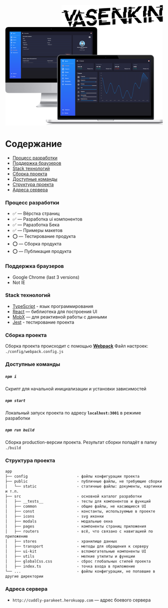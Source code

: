<a href="https://github.com/n-vasenkin">
    <img src="public/static/images/logo.png" alt="Vasenkin" title="Vasenkin" align="right" height="70" />
</a>

<p align="center">
  <img src="public/static/images/dashboard.png" alt="Screenshot" />
</p>

# Содержание

* [Процесс разработки](#process)
* [Поддержка браузеров](#browser)
* [Staсk технологий](#stack)
* [Сборка проекта](#build)
* [Доступные команды](#command)
* [Структура проекта](#structure)
* [Адреса сервера](#servers)

<a name="process"></a>
### Процесс разработки
* ✅ — Вёрстка страниц
* ✅ — Разработка ui компонентов
* ✅ — Раразботка Бека 
* ✅ — Примеры макетов
* ⭕ —  Тестирование продукта
* ⭕ —  Сборка продукта
* ⭕ —  Публикация продукта

<a name="browser"></a>
### Поддержка браузеров
* Google Chrome (last 3 versions) 
* Not IE

<a name="stack"></a>
### Staсk технологий
* [TypeScript](https://www.typescriptlang.org) - язык программирования
* [React](https://reactjs.org) — библиотека для построения UI
* [MobX](https://mobx.js.org) — для реактивной работы с данными
* [Jest](https://jestjs.io/docs/en/getting-started.html) - тестирование проекта

<a name="build"></a>
### Сборка проекта
Сборка проекта происходит с помощью **[Webpack](https://webpack.js.org)**
Файл настроек: `./config/webpack.config.js`

<a name="command"></a>
### Доступные команды

##### `npm i`
Скрипт для начальной инициализации и установки зависимостей

##### `npm start`
Локальный запуск проекта по адресу **`localhost:3001`** в режиме разработки

##### `npm run build`
Сборка production-версии проекта. Результат сборки попадёт в папку `./build`

<a name="structure"></a>
### Структура проекта
```
app
├── config                      - файлы конфигурации проекта
├── public                      - публичные файлы, не требующие сборки
│   └── static                  - статичные файлы: документы, картинки и т.п.
├── src                         - основной каталог разработки
│   ├── __tests__               - тесты для компонентов и функций
│   ├── common                  - общие файлы, не касающиеся UI
│   ├── const                   - константы, используемые в проекте
│   ├── icons                   - svg иконки
│   ├── modals                  - модальные окна
│   ├── pages                   - компоненты страниц приложения
│   ├── routers                 - всё, что связано с навигацией по приложению
│   ├── stores                  - хранилище данных
│   ├── transport               - методы для обращения к серверу
│   ├── ui-kit                  - вспомогательные компоненты UI
│   ├── utils                   - мелкие утилиты и функции
│   ├── globalCss.css           - сброс глобальных стилей проекта
│   ├── index.ts                - точка входа в приложение
└── ...                         - файлы конфигурации, не попавшие в другие директории
```

<a name="servers"></a>
### Адреса сервера
* `http://cuddly-parakeet.herokuapp.com` — адрес боевого сервера